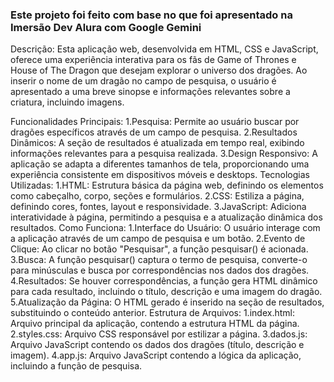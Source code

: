 ### Este projeto foi feito com base no que foi apresentado na Imersão Dev Alura com Google Gemini ###

Descrição:
Esta aplicação web, desenvolvida em HTML, CSS e JavaScript, oferece uma experiência interativa para os fãs de Game of Thrones e House of The Dragon que desejam explorar o universo dos dragões. Ao inserir o nome de um dragão no campo de pesquisa, o usuário é apresentado a uma breve sinopse e informações relevantes sobre a criatura, incluindo imagens.

Funcionalidades Principais:
  1.Pesquisa: Permite ao usuário buscar por dragões específicos através de um campo de pesquisa.
  2.Resultados Dinâmicos: A seção de resultados é atualizada em tempo real, exibindo informações relevantes para a pesquisa realizada.
  3.Design Responsivo: A aplicação se adapta a diferentes tamanhos de tela, proporcionando uma experiência consistente em dispositivos móveis e desktops.
Tecnologias Utilizadas:
  1.HTML: Estrutura básica da página web, definindo os elementos como cabeçalho, corpo, seções e formulários.
  2.CSS: Estiliza a página, definindo cores, fontes, layout e responsividade.
  3.JavaScript: Adiciona interatividade à página, permitindo a pesquisa e a atualização dinâmica dos resultados.
Como Funciona:
  1.Interface do Usuário: O usuário interage com a aplicação através de um campo de pesquisa e um botão.
  2.Evento de Clique: Ao clicar no botão "Pesquisar", a função pesquisar() é acionada.
  3.Busca: A função pesquisar() captura o termo de pesquisa, converte-o para minúsculas e busca por correspondências nos dados dos dragões.
  4.Resultados: Se houver correspondências, a função gera HTML dinâmico para cada resultado, incluindo o título, descrição e uma imagem do dragão.
  5.Atualização da Página: O HTML gerado é inserido na seção de resultados, substituindo o conteúdo anterior.
Estrutura de Arquivos:
  1.index.html: Arquivo principal da aplicação, contendo a estrutura HTML da página.
  2.styles.css: Arquivo CSS responsável por estilizar a página.
  3.dados.js: Arquivo JavaScript contendo os dados dos dragões (título, descrição e imagem).
  4.app.js: Arquivo JavaScript contendo a lógica da aplicação, incluindo a função de pesquisa.
